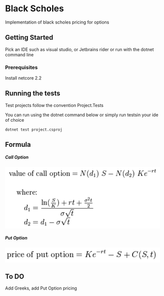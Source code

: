 # Black Scholes

Implementation of black scholes pricing for options 

## Getting Started

Pick an IDE such as visual studio, or Jetbrains rider or run with the dotnet command line

### Prerequisites

Install netcore 2.2

## Running the tests

Test projects follow the convention Project.Tests

You can run using the dotnet command below or simply run testsin your ide of choice
```
dotnet test project.csproj
```

## Formula
##### Call Option

![Alt text](./Images/Call.png?raw=true "Optional Title")

##### Put Option
![Alt text](./Images/Put.png?raw=true "Optional Title")

## To DO 
Add Greeks, add Put Option pricing